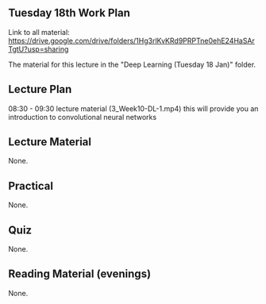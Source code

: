Tuesday 18th Work Plan
----------------

Link to all material: https://drive.google.com/drive/folders/1Hg3rlKvKRd9PRPTne0ehE24HaSArTgtU?usp=sharing

The material for this lecture in the "Deep Learning (Tuesday 18 Jan)" folder.

Lecture Plan
------------

08:30 - 09:30 lecture material (3_Week10-DL-1.mp4) this will provide you an introduction to convolutional neural networks

Lecture Material
----------------

None.

Practical
---------

None.

Quiz
----

None.

Reading Material (evenings)
-----------------

None.
